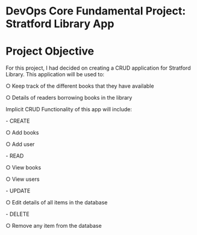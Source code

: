 # DevOps Core Fundamental Project: Stratford Library App
# Project Objective
<p> For this project, I had decided on creating a CRUD application for Stratford Library. This application will be used to: 
<p> ○ Keep track of the different books that they have available
<p> ○ Details of readers borrowing books in the library
	
<p> Implicit CRUD Functionality of this app will include:
<p>	- CREATE
	<p> ○ Add books
	<p> ○ Add user
<p>     - READ
	<p> ○ View books
	<p> ○ View users
<p>     - UPDATE
	<p> ○ Edit details of all items in the database
<p>     - DELETE
        <p> ○ Remove any item from the database



